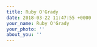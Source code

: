 ```yaml
---
title: Ruby O'Grady
date: 2018-03-22 11:47:55 +0000
your_name: Ruby O'Grady
your_photo: ''
about_you: ''
---
```


